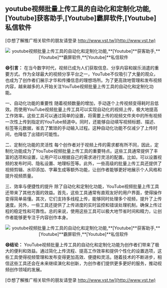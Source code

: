 ## **youtube视频批量上传工具的自动化和定制化功能,**[Youtube]**获客助手,**[Youtube]**霸屏软件,**[Youtube]**私信软件**

[😍想了解推广相关软件的朋友请登录 http://www.vst.tw](http://www.vst.tw)

 <center><img src="https://vst.tw/MP4/tuiguang/png/3.png" alt="youtube视频批量上传工具的自动化和定制化功能,**[Youtube]**获客助手,**[Youtube]**霸屏软件,**[Youtube]**私信软件"></center>

**😄引言：**
在当今数字时代，视频已成为人们获取信息、分享内容和娱乐消遣的重要方式。作为全球最大的视频分享平台之一，YouTube不仅吸引了大量的观众，也成为了创作者们展示才华和传播信息的理想场所。为了更高效地管理和发布视频内容，越来越多的人开始关注YouTube视频批量上传工具的自动化和定制化功能。

一、自动化功能的重要性
随着视频数量的增加，手动逐个上传视频变得耗时且低效。而使用YouTube视频批量上传工具可以实现自动化的视频上传，极大地提高工作效率。这些工具可以通过简单的设置，将需要上传的视频文件夹中的所有视频一次性上传到指定的YouTube频道中。同时，还能够自动填写视频标题、描述、标签等元数据，省去了繁琐的手动输入过程。这种自动化功能不仅减少了上传时间，也降低了出错的可能性。

二、定制化功能的灵活性
每个创作者对于视频上传的需求都有所不同，因此，定制化功能成为了YouTube视频批量上传工具的重要特点。这些工具通常提供了丰富的选项和设置，让用户可以根据自己的需求进行灵活的配置。比如，可以设置视频的发布时间、隐私设置、地理标签等。此外，一些高级的批量上传工具还提供了视频剪辑、水印添加、字幕生成等额外功能，让创作者能够更好地展示个人风格和提升视频质量。

三、效率与便捷性的提升
除了自动化和定制化功能，YouTube视频批量上传工具还带来了其他方面的效益。首先，这些工具通常有直观友好的用户界面，使得操作变得简单易懂。其次，它们支持多线程上传，能够同时处理多个视频，提升了上传速度。另外，一些工具还提供了上传进度的实时监控和错误处理机制，确保上传过程的稳定性和可靠性。总的来说，使用这些工具可以极大地节省时间和精力，让创作者能够更专注于内容创作本身。

 <center><img src="https://vst.tw/MP4/tuiguang/png/5.png" alt="youtube视频批量上传工具的自动化和定制化功能,**[Youtube]**获客助手,**[Youtube]**霸屏软件,**[Youtube]**私信软件"></center>

**😄结论：**
YouTube视频批量上传工具的自动化和定制化功能为创作者们带来了极大的便利和效益。通过简化上传流程、提高工作效率和提供个性化的设置选项，这些工具使得视频管理和发布变得更加高效、便捷和灵活。随着技术的不断进步，相信这些工具还会在未来继续演化和创新，为创作者们提供更多更好的服务，推动视频创作领域的发展。

[😍想了解推广相关软件的朋友请登录 http://www.vst.tw](http://www.vst.tw)



